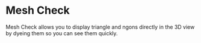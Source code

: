 # Mesh Check

Mesh Check allows you to display triangle and ngons directly in the 3D view by
dyeing them so you can see them quickly.